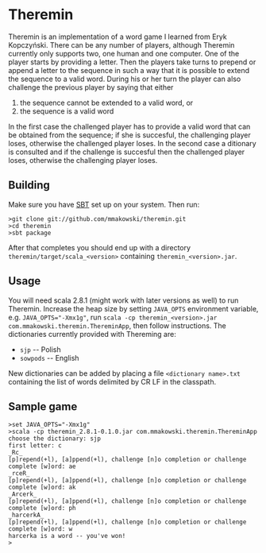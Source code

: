 Theremin
========

Theremin is an implementation of a word game I learned from Eryk 
Kopczyński. There can be any number of players, although Theremin 
currently only supports two, one human and one computer. One of the 
player starts by providing a letter. Then the players take turns 
to prepend or append a letter to the sequence in such a way that it 
is possible to extend the sequence to a valid word. During his or her 
turn the player can also challenge the previous player by saying that 
either 

1. the sequence cannot be extended to a valid word, or
2. the sequence is a valid word

In the first case the challenged player has to provide a valid word
that can be obtained from the sequence; if she is succesful, the
challenging player loses, otherwise the challenged player loses. In
the second case a ditionary is consulted and if the challenge is
succesful then the challenged player loses, otherwise the challenging
player loses.

Building
--------

Make sure you have [SBT](http://code.google.com/p/simple-build-tool/)
set up on your system. Then run:

    >git clone git://github.com/mmakowski/theremin.git
    >cd theremin
    >sbt package

After that completes you should end up with a directory
`theremin/target/scala_<version>` containing `theremin_<version>.jar`.

Usage
-----

You will need scala 2.8.1 (might work with later versions as well) to
run Theremin. Increase the heap size by setting `JAVA_OPTS`
environment variable, e.g. `JAVA_OPTS="-Xmx1g"`, run `scala -cp
theremin_<version>.jar com.mmakowski.theremin.ThereminApp`, then
follow instructions. The dictionaries currently provided with
Thereming are:

* `sjp` -- Polish 
* `sowpods` -- English

New dictionaries can be added by placing a file `<dictionary
name>.txt` containing the list of words delimited by CR LF in the
classpath.

Sample game
-----------

    >set JAVA_OPTS="-Xmx1g"
    >scala -cp theremin_2.8.1-0.1.0.jar com.mmakowski.theremin.ThereminApp
    choose the dictionary: sjp
    first letter: c
    _Rc_
    [p]repend(+l), [a]ppend(+l), challenge [n]o completion or challenge complete [w]ord: ae
    _rceR_
    [p]repend(+l), [a]ppend(+l), challenge [n]o completion or challenge complete [w]ord: ak
    _Arcerk_
    [p]repend(+l), [a]ppend(+l), challenge [n]o completion or challenge complete [w]ord: ph
    _harcerkA_
    [p]repend(+l), [a]ppend(+l), challenge [n]o completion or challenge complete [w]ord: w
    harcerka is a word -- you've won!
    >

